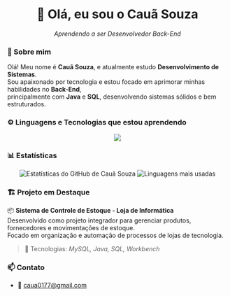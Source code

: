 <h1 align="center">👋 Olá, eu sou o Cauã Souza</h1>

<p align="center">
  <em>Aprendendo a ser Desenvolvedor Back-End</em>
</p>

### 🧠 Sobre mim
Olá! Meu nome é **Cauã Souza**, e atualmente estudo **Desenvolvimento de Sistemas**.  
Sou apaixonado por tecnologia e estou focado em aprimorar minhas habilidades no **Back-End**,  
principalmente com **Java** e **SQL**, desenvolvendo sistemas sólidos e bem estruturados.  

### ⚙️ Linguagens e Tecnologias que estou aprendendo
<p align="center">
  <img src="https://skillicons.dev/icons?i=java,mysql,git,github,vscode" />
</p>

### 📊 Estatísticas
<p align="center">
  <img src="https://github-readme-stats.vercel.app/api?username=caua-souza&show_icons=true&theme=tokyonight" alt="Estatísticas do GitHub de Cauã Souza" />
  <img src="https://github-readme-stats.vercel.app/api/top-langs/?username=caua-souza&layout=compact&theme=tokyonight" alt="Linguagens mais usadas" />
</p>

### 🏗️ Projeto em Destaque
📦 **Sistema de Controle de Estoque - Loja de Informática**  
Desenvolvido como projeto integrador para gerenciar produtos, fornecedores e movimentações de estoque.  
Focado em organização e automação de processos de lojas de tecnologia.  
> 💾 Tecnologias: *MySQL, Java, SQL, Workbench*

### 📫 Contato
- 📧 caua0177@gmail.com


